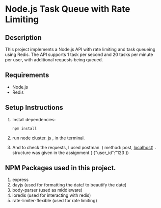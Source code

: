 # Node.js Task Queue with Rate Limiting

## Description
This project implements a Node.js API with rate limiting and task queueing using Redis. The API supports 1 task per second and 20 tasks per minute per user, with additional requests being queued.

## Requirements
- Node.js
- Redis

## Setup Instructions
1. Install dependencies:
   ```bash
   npm install
2. run node cluster. js , in the terminal.

3. And to check the requests, I used postman. ( method: post, [localhost](http://localhost:3000/task)) . structure was given in the assignment ( {"user_id":"123 })

## NPM Packages used in this project. 
1. express
2. dayjs    (used for formatting the date/ to beautify the date)
3. body-parser (used as middleware)
4. ioredis (used for interacting with redis)
5. rate-limiter-flexible (used for rate limiting)
    
